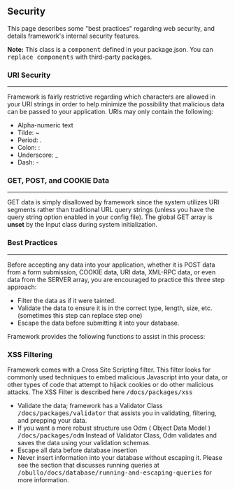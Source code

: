 ## Security

This page describes some "best practices" regarding web security, and details framework's internal security features.

**Note:** This class is a <kbd>component</kbd> defined in your package.json. You can <kbd>replace components</kbd> with third-party packages.

### URI Security

------

Framework is fairly restrictive regarding which characters are allowed in your URI strings in order to help minimize the possibility that malicious data can be passed to your application. URIs may only contain the following:

* Alpha-numeric text
* Tilde: ~
* Period: .
* Colon: :
* Underscore: _
* Dash: -

### GET, POST, and COOKIE Data

------

GET data is simply disallowed by framework since the system utilizes URI segments rather than traditional URL query strings (unless you have the query string option enabled in your config file). The global GET array is <b>unset</b> by the Input class during system initialization.

### Best Practices

------

Before accepting any data into your application, whether it is POST data from a form submission, COOKIE data, URI data, XML-RPC data, or even data from the SERVER array, you are encouraged to practice this three step approach:

* Filter the data as if it were tainted.
* Validate the data to ensure it is in the correct type, length, size, etc. (sometimes this step can replace step one)
* Escape the data before submitting it into your database.

Framework provides the following functions to assist in this process:

### XSS Filtering

Framework comes with a Cross Site Scripting filter. This filter looks for commonly used techniques to embed malicious Javascript into your data, or other types of code that attempt to hijack cookies or do other malicious attacks. The XSS Filter is described here <kbd>/docs/packages/xss</kbd>
    
* Validate the data; framework has a Validator Class <kbd>/docs/packages/validator</kbd> that assists you in validating, filtering, and prepping your data.
* If you want a more robust structure use Odm ( Object Data Model ) <kbd>/docs/packages/odm</kbd> Instead of Validator Class, Odm validates and saves the data using your validation schemas.
* Escape all data before database insertion
* Never insert information into your database without escaping it. Please see the section that discusses running queries at <kbd>/obullo/docs/database/running-and-escaping-queries</kbd> for more information.